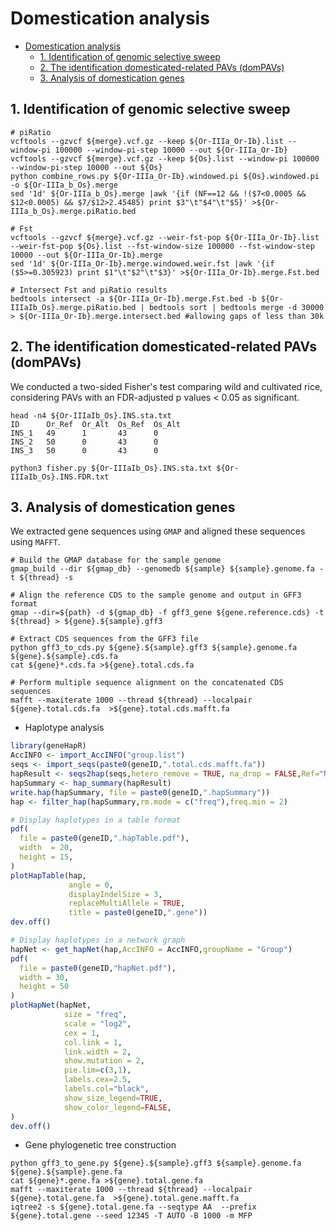 # Domestication analysis

- [Domestication analysis](#domestication-analysis)
  - [1. Identification of genomic selective sweep](#1-identification-of-genomic-selective-sweep)
  - [2. The identification domesticated-related PAVs (domPAVs)](#2-the-identification-domesticated-related-pavs-dompavs)
  - [3. Analysis of domestication genes](#3-analysis-of-domestication-genes)

## 1. Identification of genomic selective sweep

```shell
# piRatio
vcftools --gzvcf ${merge}.vcf.gz --keep ${Or-IIIa_Or-Ib}.list --window-pi 100000 --window-pi-step 10000 --out ${Or-IIIa_Or-Ib}
vcftools --gzvcf ${merge}.vcf.gz --keep ${Os}.list --window-pi 100000 --window-pi-step 10000 --out ${Os}
python combine_rows.py ${Or-IIIa_Or-Ib}.windowed.pi ${Os}.windowed.pi -o ${Or-IIIa_b_Os}.merge
sed '1d' ${Or-IIIa_b_Os}.merge |awk '{if (NF==12 && !($7<0.0005 && $12<0.0005) && $7/$12>2.45485) print $3"\t"$4"\t"$5}' >${Or-IIIa_b_Os}.merge.piRatio.bed

# Fst
vcftools --gzvcf ${merge}.vcf.gz --weir-fst-pop ${Or-IIIa_Or-Ib}.list --weir-fst-pop ${Os}.list --fst-window-size 100000 --fst-window-step 10000 --out ${Or-IIIa_Or-Ib}.merge
sed '1d' ${Or-IIIa_Or-Ib}.merge.windowed.weir.fst |awk '{if ($5>=0.305923) print $1"\t"$2"\t"$3}' >${Or-IIIa_Or-Ib}.merge.Fst.bed

# Intersect Fst and piRatio results
bedtools intersect -a ${Or-IIIa_Or-Ib}.merge.Fst.bed -b ${Or-IIIaIb_Os}.merge.piRatio.bed | bedtools sort | bedtools merge -d 30000 > ${Or-IIIa_Or-Ib}.merge.intersect.bed #allowing gaps of less than 30k
```

## 2. The identification domesticated-related PAVs (domPAVs)

We conducted a two-sided Fisher's test comparing wild and cultivated rice, considering PAVs with an FDR-adjusted p values < 0.05 as significant.

```shell
head -n4 ${Or-IIIaIb_Os}.INS.sta.txt
ID      Or_Ref  Or_Alt  Os_Ref  Os_Alt
INS_1   49      1       43      0
INS_2   50      0       43      0
INS_3   50      0       43      0

python3 fisher.py ${Or-IIIaIb_Os}.INS.sta.txt ${Or-IIIaIb_Os}.INS.FDR.txt
```

## 3. Analysis of domestication genes

We extracted gene sequences using `GMAP` and aligned these sequences using `MAFFT`.

```shell
# Build the GMAP database for the sample genome
gmap_build --dir ${gmap_db} --genomedb ${sample} ${sample}.genome.fa -t ${thread} -s

# Align the reference CDS to the sample genome and output in GFF3 format
gmap --dir=${path} -d ${gmap_db} -f gff3_gene ${gene.reference.cds} -t ${thread} > ${gene}.${sample}.gff3

# Extract CDS sequences from the GFF3 file
python gff3_to_cds.py ${gene}.${sample}.gff3 ${sample}.genome.fa ${gene}.${sample}.cds.fa
cat ${gene}*.cds.fa >${gene}.total.cds.fa

# Perform multiple sequence alignment on the concatenated CDS sequences
mafft --maxiterate 1000 --thread ${thread} --localpair ${gene}.total.cds.fa  >${gene}.total.cds.mafft.fa
```

- Haplotype analysis

```r
library(geneHapR)
AccINFO <- import_AccINFO("group.list")
seqs <- import_seqs(paste0(geneID,".total.cds.mafft.fa"))
hapResult <- seqs2hap(seqs,hetero_remove = TRUE, na_drop = FALSE,Ref="Nip_hifi",maxGapsPerSeq = 0.5)
hapSummary <- hap_summary(hapResult)
write.hap(hapSummary, file = paste0(geneID,".hapSummary"))
hap <- filter_hap(hapSummary,rm.mode = c("freq"),freq.min = 2)

# Display haplotypes in a table format
pdf(
  file = paste0(geneID,".hapTable.pdf"),
  width  = 20,
  height = 15,
)
plotHapTable(hap,
             angle = 0,
             displayIndelSize = 3,
             replaceMultiAllele = TRUE,
             title = paste0(geneID,".gene"))
dev.off()

# Display haplotypes in a network graph
hapNet <- get_hapNet(hap,AccINFO = AccINFO,groupName = "Group")
pdf(
  file = paste0(geneID,"hapNet.pdf"),
  width = 30,
  height = 50
)
plotHapNet(hapNet,
            size = "freq",
            scale = "log2",
            cex = 1,
            col.link = 1,
            link.width = 2,
            show.mutation = 2,
            pie.lim=c(3,1),
            labels.cex=2.5,
            labels.col="black",
            show_size_legend=TRUE,
            show_color_legend=FALSE,
)
dev.off()
```

- Gene phylogenetic tree construction 

```shell
python gff3_to_gene.py ${gene}.${sample}.gff3 ${sample}.genome.fa ${gene}.${sample}.gene.fa
cat ${gene}*.gene.fa >${gene}.total.gene.fa
mafft --maxiterate 1000 --thread ${thread} --localpair ${gene}.total.gene.fa  >${gene}.total.gene.mafft.fa
iqtree2 -s ${gene}.total.gene.fa --seqtype AA  --prefix ${gene}.total.gene --seed 12345 -T AUTO -B 1000 -m MFP
```